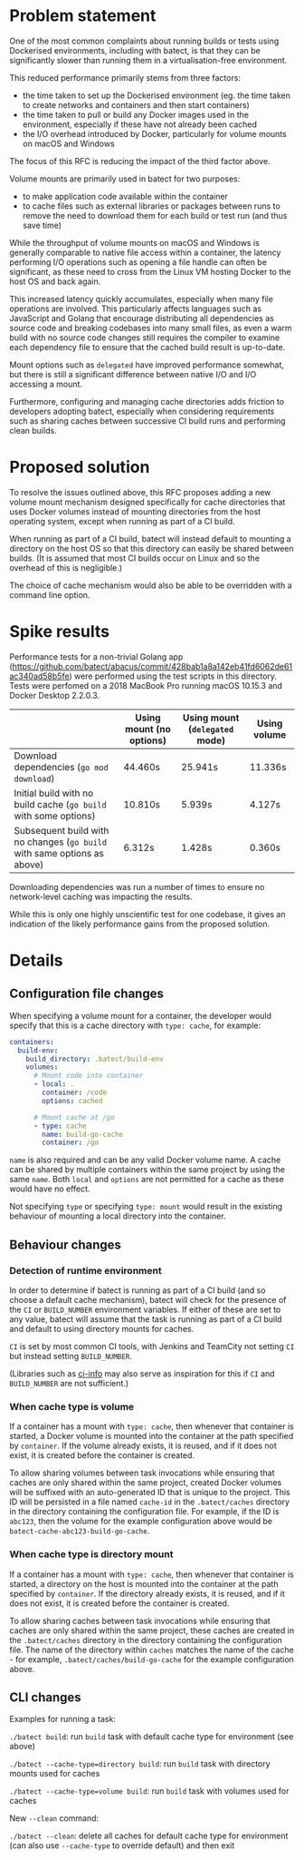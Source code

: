 # Problem statement

One of the most common complaints about running builds or tests using Dockerised environments, including with batect, is that they can be significantly slower than running them in a virtualisation-free environment.

This reduced performance primarily stems from three factors:

* the time taken to set up the Dockerised environment (eg. the time taken to create networks and containers and then start containers)
* the time taken to pull or build any Docker images used in the environment, especially if these have not already been cached
* the I/O overhead introduced by Docker, particularly for volume mounts on macOS and Windows

The focus of this RFC is reducing the impact of the third factor above.

Volume mounts are primarily used in batect for two purposes:

* to make application code available within the container
* to cache files such as external libraries or packages between runs to remove the need to download them for each build or test run (and thus save time)

While the throughput of volume mounts on macOS and Windows is generally comparable to native file access within a container, the latency performing I/O operations such as opening a file handle can often be significant, as these need to cross from the Linux VM hosting Docker to the host OS and back again.

This increased latency quickly accumulates, especially when many file operations are involved. This particularly affects languages such as JavaScript and Golang that encourage distributing all dependencies as source code and breaking codebases into many small files, as even a warm build with no source code changes still requires the compiler to examine each dependency file to ensure that the cached build result is up-to-date.

Mount options such as `delegated` have improved performance somewhat, but there is still a significant difference between native I/O and I/O accessing a mount.

Furthermore, configuring and managing cache directories adds friction to developers adopting batect, especially when considering requirements such as sharing caches between successive CI build runs and performing clean builds.



# Proposed solution

To resolve the issues outlined above, this RFC proposes adding a new volume mount mechanism designed specifically for cache directories that uses Docker volumes instead of mounting directories from the host operating system, except when running as part of a CI build.

When running as part of a CI build, batect will instead default to mounting a directory on the host OS so that this directory can easily be shared between builds. (It is assumed that most CI builds occur on Linux and so the overhead of this is negligible.)

The choice of cache mechanism would also be able to be overridden with a command line option.



# Spike results

Performance tests for a non-trivial Golang app (https://github.com/batect/abacus/commit/428bab1a8a142eb41fd6062de61ac340ad58b5fe) were performed using the test scripts in this directory. Tests were perfomed on a 2018 MacBook Pro running macOS 10.15.3 and Docker Desktop 2.2.0.3.

|                                                                          | Using mount (no options) | Using mount (`delegated` mode) | Using volume |
| ------------------------------------------------------------------------ | ------------------------ | ------------------------------ | ------------ |
| Download dependencies (`go mod download`)                                | 44.460s                  | 25.941s                        | 11.336s      |
| Initial build with no build cache (`go build` with some options)         | 10.810s                  | 5.939s                         | 4.127s       |
| Subsequent build with no changes (`go build` with same options as above) | 6.312s                   | 1.428s                         | 0.360s       |

Downloading dependencies was run a number of times to ensure no network-level caching was impacting the results.

While this is only one highly unscientific test for one codebase, it gives an indication of the likely performance gains from the proposed solution.



# Details

## Configuration file changes

When specifying a volume mount for a container, the developer would specify that this is a cache directory with `type: cache`, for example:

```yaml
containers:
  build-env:
    build_directory: .batect/build-env
    volumes:
      # Mount code into container
      - local: .
        container: /code
        options: cached

      # Mount cache at /go
      - type: cache
        name: build-go-cache
        container: /go
```

`name` is also required and can be any valid Docker volume name. A cache can be shared by multiple containers  within the same project by using the same `name`. Both `local` and `options` are not permitted for a cache as these would have no effect.

Not specifying `type` or specifying `type: mount` would result in the existing behaviour of mounting a local directory into the container.



## Behaviour changes

### Detection of runtime environment

In order to determine if batect is running as part of a CI build (and so choose a default cache mechanism), batect will check for the presence of the `CI` or `BUILD_NUMBER` environment variables. If either of these are set to any value, batect will assume that the task is running as part of a CI build and default to using directory mounts for caches.

`CI` is set by most common CI tools, with Jenkins and TeamCity not setting `CI` but instead setting `BUILD_NUMBER`.

(Libraries such as [ci-info](https://github.com/watson/ci-info/blob/2012259979fc38517f8e3fc74daff714251b554d/index.js#L52) may also serve as inspiration for this if `CI` and `BUILD_NUMBER` are not sufficient.)

### When cache type is volume

If a container has a mount with `type: cache`, then whenever that container is started, a Docker volume is mounted into the container at the path specified by `container`. If the volume already exists, it is reused, and if it does not exist, it is created before the container is created.

To allow sharing volumes between task invocations while ensuring that caches are only shared within the same project, created Docker volumes will be suffixed with an auto-generated ID that is unique to the project. This ID will be persisted in a file named `cache-id` in the `.batect/caches` directory in the directory containing the configuration file. For example, if the ID is `abc123`, then the volume for the example configuration above would be `batect-cache-abc123-build-go-cache`.



### When cache type is directory mount

If a container has a mount with `type: cache`, then whenever that container is started, a directory on the host is mounted into the container at the path specified by `container`. If the directory already exists, it is reused, and if it does not exist, it is created before the container is created.

To allow sharing caches between task invocations while ensuring that caches are only shared within the same project, these caches are created in the `.batect/caches` directory in the directory containing the configuration file. The name of the directory within `caches` matches the name of the cache - for example, `.batect/caches/build-go-cache` for the example configuration above.



## CLI changes

Examples for running a task:

`./batect build`: run `build` task with default cache type for environment (see above)

`./batect --cache-type=directory build`: run `build` task with directory mounts used for caches

`./batect --cache-type=volume build`: run `build` task with volumes used for caches



New `--clean` command:

`./batect --clean`: delete all caches for default cache type for environment (can also use `--cache-type` to override default) and then exit
